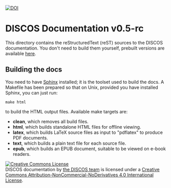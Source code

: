 [![DOI](https://zenodo.org/badge/19074/discos/doc.svg)](https://zenodo.org/badge/latestdoi/19074/discos/doc)

DISCOS Documentation v0.5-rc
============================
This directory contains the reStructuredText (reST) sources to the DISCOS
documentation.  You don't need to build them yourself, prebuilt versions are
available [here](http://discos.readthedocs.org/).


Building the docs
-----------------
You need to have [Sphinx](http://sphinx-doc.org/) installed; it is the toolset
used to build the docs. A Makefile has been prepared so that on Unix, provided 
you have installed Sphinx, you can just run:

```
make html
```

to build the HTML output files. Available make targets are:

- **clean**, which removes all build files.
- **html**, which builds standalone HTML files for offline viewing.
- **latex**, which builds LaTeX source files as input to "pdflatex" to produce 
  PDF documents.
- **text**, which builds a plain text file for each source file.
- **epub**, which builds an EPUB document, suitable to be viewed on e-book
  readers.

<a rel="license" href="http://creativecommons.org/licenses/by-nc-nd/4.0/"><img alt="Creative Commons License" style="border-width:0" src="https://i.creativecommons.org/l/by-nc-nd/4.0/88x31.png" /></a><br /><span xmlns:dct="http://purl.org/dc/terms/" property="dct:title">DISCOS documentation</span> by <a xmlns:cc="http://creativecommons.org/ns#" href="http://discos.readthedocs.org/en/v0.5-rc/about/people.html" property="cc:attributionName" rel="cc:attributionURL">the DISCOS team</a> is licensed under a <a rel="license" href="http://creativecommons.org/licenses/by-nc-nd/4.0/">Creative Commons Attribution-NonCommercial-NoDerivatives 4.0 International License</a>.
